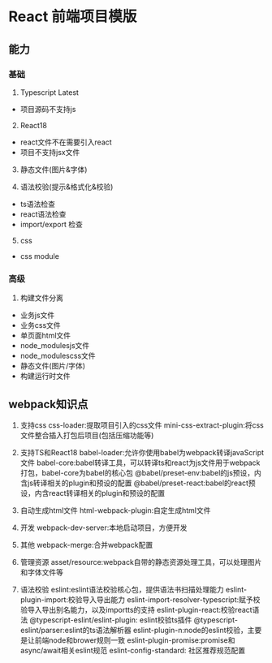 # React 前端项目模版

## 能力

### 基础
1. Typescript Latest
 - 项目源码不支持js

2. React18
 - react文件不在需要引入react
 - 项目不支持jsx文件

3. 静态文件(图片&字体)

4. 语法校验(提示&格式化&校验)
  - ts语法检查
  - react语法检查
  - import/export 检查
5. css
  - css module

### 高级
1. 构建文件分离
 - 业务js文件
 - 业务css文件
 - 单页面html文件
 - node_modulesjs文件
 - node_modulescss文件
 - 静态文件(图片/字体)
 - 构建运行时文件

## webpack知识点

1. 支持css
css-loader:提取项目引入的css文件
mini-css-extract-plugin:将css文件整合插入打包后项目(包括压缩功能等)

2. 支持TS和React18
babel-loader:允许你使用babel为webpack转译javaScript文件
babel-core:babel转译工具，可以转译ts和react为js文件用于webpack打包，babel-core为babel的核心包
@babel/preset-env:babel的js预设，内含js转译相关的plugin和预设的配置
@babel/preset-react:babel的react预设，内含react转译相关的plugin和预设的配置

3. 自动生成html文件
html-webpack-plugin:自定生成html文件

4. 开发
webpack-dev-server:本地启动项目，方便开发

5. 其他
webpack-merge:合并webpack配置

6. 管理资源
asset/resource:webpack自带的静态资源处理工具，可以处理图片和字体文件等

7. 语法校验
eslint:eslint语法校验核心包，提供语法书扫描处理能力
eslint-plugin-import:校验导入导出能力
eslint-import-resolver-typescript:赋予校验导入导出别名能力，以及importts的支持
eslint-plugin-react:校验react语法
@typescript-eslint/eslint-plugin: eslint校验ts插件
@typescript-eslint/parser:eslint的ts语法解析器
eslint-plugin-n:node的eslint校验，主要是让前端node和brower规则一致
eslint-plugin-promise:promise和async/await相关eslint规范
eslint-config-standard: 社区推荐规范配置